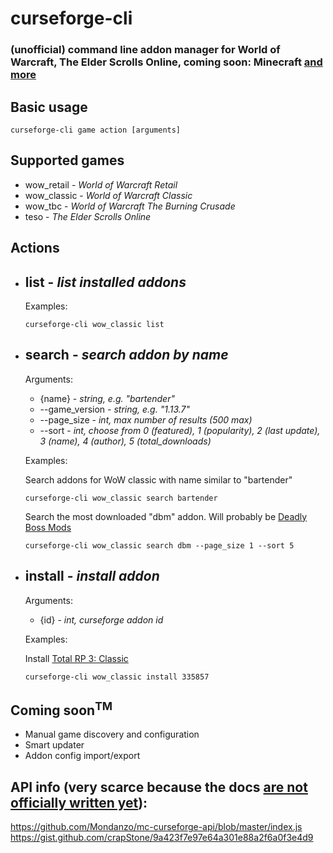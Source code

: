 # curseforge-cli
### (unofficial) command line addon manager for World of Warcraft, The Elder Scrolls Online, coming soon: Minecraft [and more](https://www.curseforge.com/all-games)

## Basic usage
```
curseforge-cli game action [arguments]
```

## Supported games
- wow_retail - *World of Warcraft Retail*
- wow_classic - *World of Warcraft Classic*
- wow_tbc - *World of Warcraft The Burning Crusade*
- teso - *The Elder Scrolls Online*

## Actions
- ## list - *list installed addons*
    Examples:
    ```
    curseforge-cli wow_classic list
    ```
- ## search - *search addon by name*
    Arguments:
    - {name} - *string, e.g. "bartender"*
    - --game_version - *string, e.g. "1.13.7"*
    - --page_size - *int, max number of results (500 max)*
    - --sort - *int, choose from 0 (featured), 1 (popularity), 2 (last update), 3 (name), 4 (author), 5 (total_downloads)*

    Examples:

    Search addons for WoW classic with name similar to "bartender"
    ```
    curseforge-cli wow_classic search bartender
    ```

    Search the most downloaded "dbm" addon. Will probably be [Deadly Boss Mods](https://www.curseforge.com/wow/addons/deadly-boss-mods)
    ```    
    curseforge-cli wow_classic search dbm --page_size 1 --sort 5
    ```
- ## install - *install addon*
    Arguments:
    - {id} - *int, curseforge addon id*
    
    Examples:

    Install [Total RP 3: Classic](https://www.curseforge.com/wow/addons/total-rp-3-classic) 
    ```
    curseforge-cli wow_classic install 335857
    ```

## Coming soon<sup>TM</sup>
- Manual game discovery and configuration
- Smart updater
- Addon config import/export

## API info (very scarce because the docs [are not officially written yet](https://curseforge-ideas.overwolf.com/ideas/CF-I-1200)):

https://github.com/Mondanzo/mc-curseforge-api/blob/master/index.js
https://gist.github.com/crapStone/9a423f7e97e64a301e88a2f6a0f3e4d9

